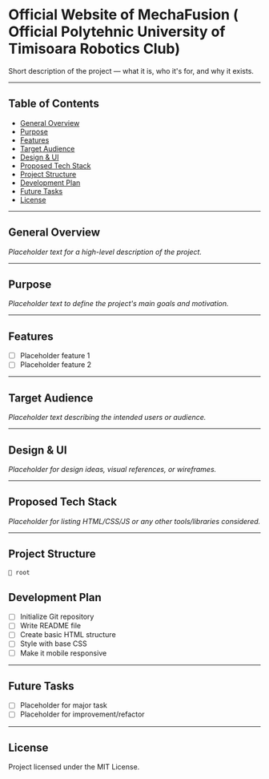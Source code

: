 # Official Website of MechaFusion ( Official Polytehnic University of Timisoara Robotics Club)

Short description of the project — what it is, who it's for, and why it exists.

---

## Table of Contents

- [General Overview](#general-overview)
- [Purpose](#purpose)
- [Features](#features)
- [Target Audience](#target-audience)
- [Design & UI](#design--ui)
- [Proposed Tech Stack](#proposed-tech-stack)
- [Project Structure](#project-structure)
- [Development Plan](#development-plan)
- [Future Tasks](#future-tasks)
- [License](#license)

---

## General Overview

_Placeholder text for a high-level description of the project._

---

## Purpose

_Placeholder text to define the project's main goals and motivation._

---

## Features

- [ ] Placeholder feature 1  
- [ ] Placeholder feature 2

---

## Target Audience

_Placeholder text describing the intended users or audience._

---

## Design & UI

_Placeholder for design ideas, visual references, or wireframes._

---

## Proposed Tech Stack

_Placeholder for listing HTML/CSS/JS or any other tools/libraries considered._

---

## Project Structure

```bash
📁 root
```
## Development Plan

- [ ] Initialize Git repository  
- [ ] Write README file  
- [ ] Create basic HTML structure  
- [ ] Style with base CSS  
- [ ] Make it mobile responsive  

---

## Future Tasks

- [ ] Placeholder for major task  
- [ ] Placeholder for improvement/refactor  

---

## License

Project licensed under the MIT License.
